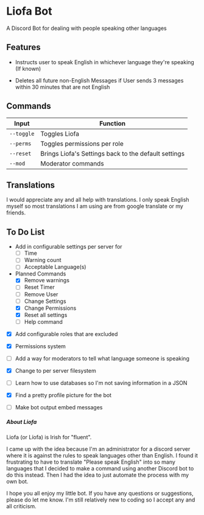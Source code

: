 # Liofa Bot

A Discord Bot for dealing with people speaking other languages

  

## Features

- Instructs user to speak English in whichever language they're speaking (If known)

- Deletes all future non-English Messages if User sends 3 messages within 30 minutes that are not English

  

## Commands

Input | Function
------------|--------------------
`--toggle` | Toggles Liofa
`--perms` | Toggles permissions per role
`--reset` | Brings Liofa's Settings back to the default settings
`--mod` | Moderator commands

  

## Translations

I would appreciate any and all help with translations. I only speak English myself so most translations I am using are from google translate or my friends.

  

## To Do List

- Add in configurable settings per server for
	- [ ] Time
	- [ ] Warning count
	- [ ] Acceptable Language(s)

- Planned Commands
	- [x] Remove warnings
	- [ ] Reset Timer
	- [ ] Remove User
	- [ ] Change Settings
	- [x] Change Permissions
	- [x] Reset all settings
	- [ ] Help command

- [x] Add configurable roles that are excluded

-  [x] Permissions system

- [ ] Add a way for moderators to tell what language someone is speaking

-  [x] Change to per server filesystem

- [ ] Learn how to use databases so I'm not saving information in a JSON

- [x] Find a pretty profile picture for the bot

- [ ] Make bot output embed messages

  

##### About Liofa

Liofa (or Líofa) is Irish for "fluent".

I came up with the idea because I'm an administrator for a discord server where it is against the rules to speak languages other than English. I found it frustrating to have to translate "Please speak English" into so many languages that I decided to make a command using another Discord bot to do this instead. Then I had the idea to just automate the process with my own bot.

I hope you all enjoy my little bot. If you have any questions or suggestions, please do let me know. I'm still relatively new to coding so I accept any and all criticism.